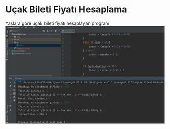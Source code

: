# Uçak Bileti Fiyatı Hesaplama

Yaşlara göre uçak bileti fiyatı hesaplayan program
<img src="img/ucakbileti.jpg"></img>